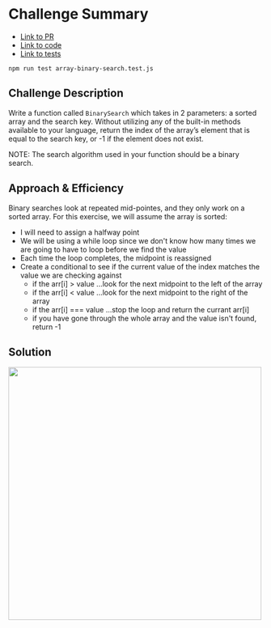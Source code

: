 # Challenge Summary

- [Link to PR](https://github.com/LydiaMT/data-structures-and-algorithms/pull/23)
- [Link to code](https://github.com/LydiaMT/data-structures-and-algorithms/blob/main/javascript/code-challenges/arrayBinarySearch/array-binary-search.js)
- [Link to tests](https://github.com/LydiaMT/data-structures-and-algorithms/blob/main/javascript/code-challenges/arrayBinarySearch/__test__/array-binary-search.test.js)

`npm run test array-binary-search.test.js`

## Challenge Description

Write a function called `BinarySearch` which takes in 2 parameters: a sorted array and the search key. Without utilizing any of the built-in methods available to your language, return the index of the array’s element that is equal to the search key, or -1 if the element does not exist.

NOTE: The search algorithm used in your function should be a binary search.

## Approach & Efficiency

Binary searches look at repeated mid-pointes, and they only work on a sorted array. For this exercise, we will assume the array is sorted: 

- I will need to assign a halfway point
- We will be using a while loop since we don't know how many times we are going to have to loop before we find the value
- Each time the loop completes, the midpoint is reassigned
- Create a conditional to see if the current value of the index matches the value we are checking against
  - if the arr[i] > value ...look for the next midpoint to the left of the array
  - if the arr[i] < value ...look for the next midpoint to the right of the array
  - if the arr[i] === value ...stop the loop and return the currant arr[i]
  - if you have gone through the whole array and the value isn't found, return -1

## Solution

<img src="arrayBinarySearch.jpeg" width="500">
